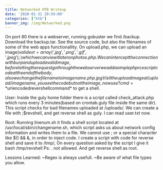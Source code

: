 ```yaml
---
title: Networked HTB Writeup
date: '2020-01-31 20:59:00'
categories: ["htb"]
banner_img: /img/Networked.png
---
```


On port 80 there is a webserver, running gobuster we find /backup. Download the backup.tar. See the source code, but also the filenames of some of the web apps functionallity.
On upload.php, we can upload an image($validext = array('.jpg', '.png', '.gif', '.jpeg');) which we can view it later on photos.php.
We can intercept the connection with burp and upload a valid image, before letting the request go through the webserver we add a simple php rce script code at the end of the body, also we change the filename to imagename.php      .jpg
Visit the upload image at /upload/imagename, you see the code but not the image, now use ?cmd=*$urlencodedrevershellcommand* to get a shell.

User:
Inside the guly home folder there is a script called check_attack.php which runs every 3 minutes(based on crontab.guly file inside the same dir).
This script checks for bad filenames uploaded at /uploads/. We can create a file with ;$revshell, and get reverse shell as guly.
I can read user.txt now.

Root:
Running linenum.sh it finds a shell script located at /usr/local/sbin/changename.sh, which script asks us about network config information and writes them to a file. We cannot use ; or a special character like $() && &, in order to inject code.
I create a script with code for reverse shell and save it to /tmp/, On every question asked by the script I give it bash /tmp/revshell Ps: . not allowed. And get reverse shell as root.

Lessons Learned:
~Regex is always usefull.
~Be aware of what file types you allow.
